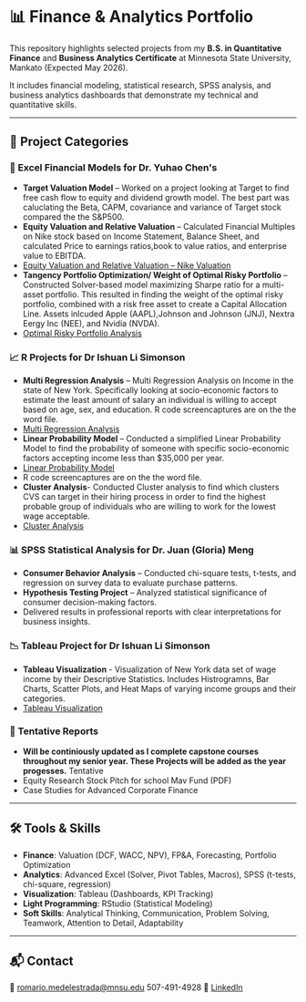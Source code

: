 # 📊 Finance & Analytics Portfolio

This repository highlights selected projects from my **B.S. in Quantitative Finance** and **Business Analytics Certificate** at Minnesota State University, Mankato (Expected May 2026).  

It includes financial modeling, statistical research, SPSS analysis, and business analytics dashboards that demonstrate my technical and quantitative skills.

---

## 📂 Project Categories

### 🧮 Excel Financial Models for Dr. Yuhao Chen's
- **Target Valuation Model** – Worked on a project looking at Target to find free cash flow to equity and dividend growth model. The best part was caluclating the Beta, CAPM, covariance and variance of Target stock compared the the S&P500.
- **Equity Valuation and Relative Valuation** – Calculated Financial Multiples on Nike stock based on Income Statement, Balance Sheet, and calculated Price to earnings ratios,book to value ratios, and enterprise value to EBITDA.
- [Equity Valuation and Relative Valuation – Nike Valuation](EquityValuation_RelativeVal_Nike.xlsx) 
- **Tangency Portfolio Optimization/ Weight of Optimal Risky Portfolio** – Constructed Solver-based model maximizing Sharpe ratio for a multi-asset portfolio. This resulted in finding the weight of the optimal risky portfolio, combined with a risk free asset to create a Capital Allocation Line. Assets inlcuded Apple (AAPL),Johnson and Johnson (JNJ), Nextra Eergy Inc (NEE), and Nvidia (NVDA).
- [Optimal Risky Portfolio Analysis](Optimal%20Risky%20Portfolio.xlsx) 

### 📈 R Projects for Dr Ishuan Li Simonson 
- **Multi Regression Analysis** – Multi Regression Analysis on Income in the state of New York. Specifically looking at socio-economic factors to estimate the least amount of salary an individual is willing to accept based on age, sex, and education.
R code screencaptures are on the the word file.
- [Multi Regression Analysis](Multi%20Regression%20Analysis%20Assignment%20%28NY%29.docx)
- **Linear Probability Model** – Conducted a simplified Linear Probability Model to find the probability of someone with specific socio-economic factors accepting income less than $35,000 per year.
- [Linear Probability Model](LPM%20Assignment%20New%20York%20%28MN%20Comp%29.docx)
- R code screencaptures are on the the word file.
- **Cluster Analysis**- Conducted Cluster analysis to find which clusters CVS can target in their hiring process in order to find the highest probable group of individuals who are willing to work for the lowest wage acceptable.
- [Cluster Analysis](Cluster%20Analysis%20New%20York.docx)

### 📊 SPSS Statistical Analysis for Dr. Juan (Gloria) Meng
- **Consumer Behavior Analysis** – Conducted chi-square tests, t-tests, and regression on survey data to evaluate purchase patterns.  
- **Hypothesis Testing Project** – Analyzed statistical significance of consumer decision-making factors.  
- Delivered results in professional reports with clear interpretations for business insights.

### 📉 Tableau Project for Dr Ishuan Li Simonson
- **Tableau Visualization** - Visualization of New York data set of wage income by their Descriptive Statistics. Includes Histrogramns, Bar Charts, Scatter Plots, and Heat Maps of varying income groups and their categories. 
- [Tableau Visualization](Tableau%20Visualization%20Assignment.docx)
### 📑 Tentative Reports
- **Will be continiously updated as I complete capstone courses throughout my senior year. These Projects will be added as the year progesses.** Tentative 
- Equity Research Stock Pitch for school Mav Fund (PDF)  
- Case Studies for Advanced Corporate Finance  

---

## 🛠️ Tools & Skills
- **Finance**: Valuation (DCF, WACC, NPV), FP&A, Forecasting, Portfolio Optimization  
- **Analytics**: Advanced Excel (Solver, Pivot Tables, Macros), SPSS (t-tests, chi-square, regression) 
- **Visualization**: Tableau (Dashboards, KPI Tracking) 
- **Light Programming**: RStudio (Statistical Modeling)
- **Soft Skills**: Analytical Thinking, Communication, Problem Solving, Teamwork, Attention to Detail, Adaptability

---

## 📬 Contact
📧 romario.medelestrada@mnsu.edu 507-491-4928 
🔗 [LinkedIn](https://www.linkedin.com/in/romario-medel-estrada/)
